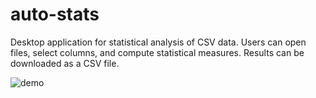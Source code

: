 # auto-stats
Desktop application for statistical analysis of CSV data. Users can
open files, select columns, and compute statistical measures.
Results can be downloaded as a CSV file.

![demo](https://github.com/Himank-Khatri/PyStaticsGUI/assets/86199877/ada1778c-dc31-4777-922d-1315776b687b)
